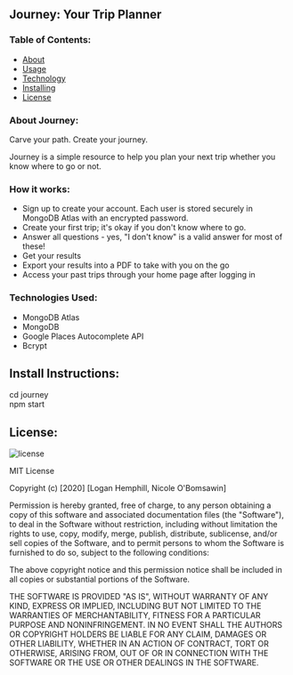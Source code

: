 ## Journey: Your Trip Planner

### Table of Contents:
* [About](#about-journey)
* [Usage](#how-it-works)
* [Technology](#technologies-used)
* [Installing](#install-instructions)
* [License](#license)

### About Journey:

Carve your path. Create your journey.

Journey is a simple resource to help you plan your next trip whether you know where to go or not.

### How it works:

* Sign up to create your account. Each user is stored securely in MongoDB Atlas with an encrypted password.
* Create your first trip; it's okay if you don't know where to go.
* Answer all questions - yes, "I don't know" is a valid answer for most of these!
* Get your results
* Export your results into a PDF to take with you on the go
* Access your past trips through your home page after logging in

### Technologies Used:
* MongoDB Atlas
* MongoDB
* Google Places Autocomplete API
* Bcrypt

## Install Instructions:
cd journey <br>
npm start <br>

## License:

![license](https://img.shields.io/badge/license-MIT-green)

MIT License

Copyright (c) [2020] [Logan Hemphill, Nicole O'Bomsawin]

Permission is hereby granted, free of charge, to any person obtaining a copy
of this software and associated documentation files (the "Software"), to deal
in the Software without restriction, including without limitation the rights
to use, copy, modify, merge, publish, distribute, sublicense, and/or sell
copies of the Software, and to permit persons to whom the Software is
furnished to do so, subject to the following conditions:

The above copyright notice and this permission notice shall be included in all
copies or substantial portions of the Software.

THE SOFTWARE IS PROVIDED "AS IS", WITHOUT WARRANTY OF ANY KIND, EXPRESS OR
IMPLIED, INCLUDING BUT NOT LIMITED TO THE WARRANTIES OF MERCHANTABILITY,
FITNESS FOR A PARTICULAR PURPOSE AND NONINFRINGEMENT. IN NO EVENT SHALL THE
AUTHORS OR COPYRIGHT HOLDERS BE LIABLE FOR ANY CLAIM, DAMAGES OR OTHER
LIABILITY, WHETHER IN AN ACTION OF CONTRACT, TORT OR OTHERWISE, ARISING FROM,
OUT OF OR IN CONNECTION WITH THE SOFTWARE OR THE USE OR OTHER DEALINGS IN THE
SOFTWARE.

